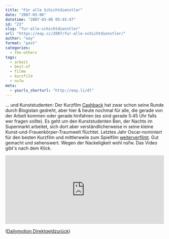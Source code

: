 ```yaml
---
title: "Für alle Schichtdienstler"
date: "2007-03-06"
datetime: "2007-03-06 05:45:47"
id: "23"
slug: "fur-alle-schichtdienstler"
url: "https://eay.cc/2007/fur-alle-schichtdienstler/"
author: "eay"
format: "post"
categories:
  - the-others
tags:
  - arbeit
  - best-of
  - filme
  - kurzfilm
  - nsfw
meta:
  - yourls_shorturl: "http://eay.li/dl"
---
```


... und Kunststudenten: Der Kurzfilm [Cashback](http://en.wikipedia.org/wiki/Cashback_(film)) hat zwar schon seine Runde durch Blogistan gedreht, aber hier & heute nochmal für alle, die gerade von der Arbeit kommen oder gerade hinfahren (es sind gerade 5:45 Uhr falls wer fragen sollte). Es geht um den Kunststudenten Ben, der Nachts im Supermarkt arbeitet, sich dort aber verständlicherweise in seine kleine Kunst-und-Frauenkörper-Traumwelt flüchtet. Letztes Jahr Oscar-nominiert für den besten Kurzfilm und mittlerweile zum Spielfilm [weiterverfilmt](http://cashback-lefilm.com/). Gut gemacht und sehenswert. Wegen der Nackeligkeit wohl nsfw. Das Video gibt's nach dem Klick.

<iframe frameborder="0" width="500" height="216" src="http://www.dailymotion.com/embed/video/xp4ea?width=500"></iframe>

 ([Dailymotion Direktgeldzurück](http://www.dailymotion.com/video/xp4ea_cashback_shortfilms))
